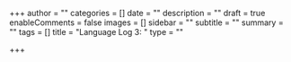 +++
author = ""
categories = []
date = ""
description = ""
draft = true
enableComments = false
images = []
sidebar = ""
subtitle = ""
summary = ""
tags = []
title = "Language Log 3: "
type = ""

+++
